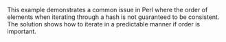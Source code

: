 This example demonstrates a common issue in Perl where the order of elements when iterating through a hash is not guaranteed to be consistent.  The solution shows how to iterate in a predictable manner if order is important.
